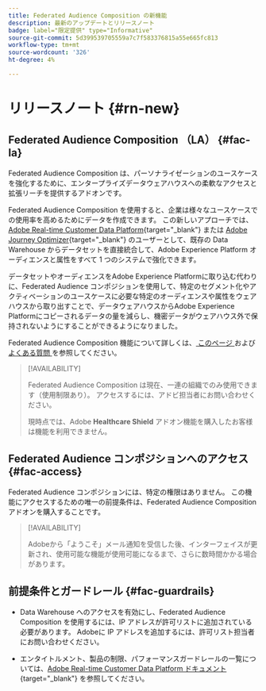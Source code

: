 ```yaml
---
title: Federated Audience Composition の新機能
description: 最新のアップデートとリリースノート
badge: label="限定提供" type="Informative"
source-git-commit: 5d399539705559a7c7f583376815a55e665fc813
workflow-type: tm+mt
source-wordcount: '326'
ht-degree: 4%

---
```



# リリースノート {#rn-new}

## Federated Audience Composition （LA） {#fac-la}

Federated Audience Composition は、パーソナライゼーションのユースケースを強化するために、エンタープライズデータウェアハウスへの柔軟なアクセスと拡張リーチを提供するアドオンです。

Federated Audience Composition を使用すると、企業は様々なユースケースでの使用率を高めるためにデータを作成できます。 この新しいアプローチでは、[Adobe Real-time Customer Data Platform](https://experienceleague.adobe.com/en/docs/experience-platform/segmentation/home){target="_blank"} または [Adobe Journey Optimizer](https://experienceleague.adobe.com/ja/docs/journey-optimizer/using/ajo-home){target="_blank"} のユーザーとして、既存の Data Warehouse からデータセットを直接統合して、Adobe Experience Platform オーディエンスと属性をすべて 1 つのシステムで強化できます。

データセットやオーディエンスをAdobe Experience Platformに取り込む代わりに、Federated Audience コンポジションを使用して、特定のセグメント化やアクティベーションのユースケースに必要な特定のオーディエンスや属性をウェアハウスから取り出すことで、データウェアハウスからAdobe Experience Platformにコピーされるデータの量を減らし、機密データがウェアハウス外で保持されないようにすることができるようになりました。

Federated Audience Composition 機能について詳しくは、[ このページ ](get-started.md) および [ よくある質問 ](get-started.md#faq) を参照してください。

>[!AVAILABILITY]
>
>Federated Audience Composition は現在、一連の組織でのみ使用できます（使用制限あり）。 アクセスするには、アドビ担当者にお問い合わせください。
>
>現時点では、Adobe **Healthcare Shield** アドオン機能を購入したお客様は機能を利用できません。

## Federated Audience コンポジションへのアクセス {#fac-access}

Federated Audience コンポジションには、特定の権限はありません。 この機能にアクセスするための唯一の前提条件は、Federated Audience Composition アドオンを購入することです。

>[!AVAILABILITY]
>
>Adobeから「ようこそ」メール通知を受信した後、インターフェイスが更新され、使用可能な機能が使用可能になるまで、さらに数時間かかる場合があります。
>

## 前提条件とガードレール {#fac-guardrails}

* Data Warehouse へのアクセスを有効にし、Federated Audience Composition を使用するには、IP アドレスが許可リストに追加されている必要があります。 Adobeに IP アドレスを追加するには、許可リスト担当者にお問い合わせください。

* エンタイトルメント、製品の制限、パフォーマンスガードレールの一覧については、[Adobe Real-time Customer Data Platform ドキュメント ](https://experienceleague.adobe.com/en/docs/experience-platform/profile/guardrails){target="_blank"} を参照してください。
